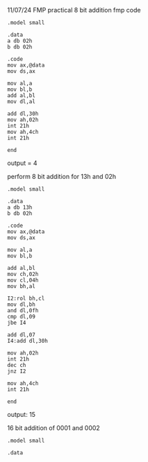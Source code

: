 11/07/24 FMP practical
8 bit addition fmp code
```
.model small

.data
a db 02h
b db 02h

.code 
mov ax,@data
mov ds,ax

mov al,a
mov bl,b
add al,bl
mov dl,al

add dl,30h
mov ah,02h
int 21h
mov ah,4ch
int 21h

end
```

output = 4

perform 8 bit addition for 13h and 02h 
```
.model small

.data
a db 13h
b db 02h

.code
mov ax,@data
mov ds,ax

mov al,a
mov bl,b

add al,bl
mov ch,02h
mov cl,04h
mov bh,al

I2:rol bh,cl
mov dl,bh
and dl,0fh
cmp dl,09
jbe I4

add dl,07
I4:add dl,30h

mov ah,02h
int 21h
dec ch
jnz I2

mov ah,4ch
int 21h

end
```
output:
15

16 bit addition of 0001 and 0002
```
.model small

.data



```